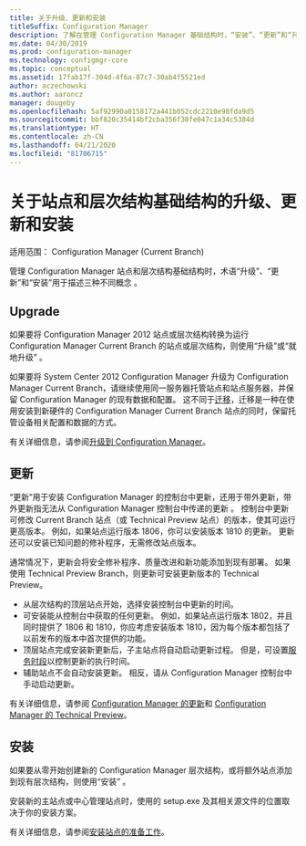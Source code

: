 ```yaml
---
title: 关于升级、更新和安装
titleSuffix: Configuration Manager
description: 了解在管理 Configuration Manager 基础结构时，“安装”、“更新”和“升级”三个术语之间的差异。
ms.date: 04/30/2019
ms.prod: configuration-manager
ms.technology: configmgr-core
ms.topic: conceptual
ms.assetid: 17fab17f-304d-4f6a-87c7-30ab4f5521ed
author: aczechowski
ms.author: aaroncz
manager: dougeby
ms.openlocfilehash: 5af92990a0158172a441b052cdc2210e98fda9d5
ms.sourcegitcommit: bbf820c35414bf2cba356f30fe047c1a34c5384d
ms.translationtype: HT
ms.contentlocale: zh-CN
ms.lasthandoff: 04/21/2020
ms.locfileid: "81706715"
---
```

# <a name="about-upgrade-update-and-install-for-site-and-hierarchy-infrastructure"></a>关于站点和层次结构基础结构的升级、更新和安装

适用范围：  Configuration Manager (Current Branch)

管理 Configuration Manager 站点和层次结构基础结构时，术语“升级”、“更新”和“安装”用于描述三种不同概念    。

## <a name="upgrade"></a>Upgrade

如果要将 Configuration Manager 2012 站点或层次结构转换为运行 Configuration Manager Current Branch 的站点或层次结构，则使用“升级”或“就地升级”   。

如果要将 System Center 2012 Configuration Manager 升级为 Configuration Manager Current Branch，请继续使用同一服务器托管站点和站点服务器，并保留 Configuration Manager 的现有数据和配置。  这不同于[迁移](../migration/migrate-data-between-hierarchies.md)，迁移是一种在使用安装到新硬件的 Configuration Manager Current Branch 站点的同时，保留托管设备相关配置和数据的方式。

有关详细信息，请参阅[升级到 Configuration Manager](../servers/deploy/install/upgrade-to-configuration-manager.md)。



## <a name="update"></a>更新
“更新”用于安装 Configuration Manager 的控制台中更新，还用于带外更新，带外更新指无法从 Configuration Manager 控制台中传递的更新  。 控制台中更新可修改 Current Branch 站点（或 Technical Preview 站点）的版本，使其可运行更高版本。 例如，如果站点运行版本 1806，你可以安装版本 1810 的更新。 更新还可以安装已知问题的修补程序，无需修改站点版本。      

通常情况下，更新会将安全修补程序、质量改进和新功能添加到现有部署。 如果使用 Technical Preview Branch，则更新可安装更新版本的 Technical Preview。
- 从层次结构的顶层站点开始，选择安装控制台中更新的时间。
- 可安装能从控制台中获取的任何更新。 例如，如果站点运行版本 1802，并且同时提供了 1806 和 1810，你应考虑安装版本 1810，因为每个版本都包括了以前发布的版本中首次提供的功能。
- 顶层站点完成安装新更新后，子主站点将自动启动更新过程。 但是，可设置[服务时段](../servers/manage/service-windows.md)以控制更新的执行时间。
- 辅助站点不会自动安装更新。 相反，请从 Configuration Manager 控制台中手动启动更新。

有关详细信息，请参阅 [Configuration Manager 的更新](../servers/manage/updates.md)和 [Configuration Manager 的 Technical Preview](../get-started/technical-preview.md)。



## <a name="install"></a>安装
如果要从零开始创建新的 Configuration Manager 层次结构，或将额外站点添加到现有层次结构，则使用“安装”  。  

安装新的主站点或中心管理站点时，使用的 setup.exe 及其相关源文件的位置取决于你的安装方案。

有关详细信息，请参阅[安装站点的准备工作](../servers/deploy/install/prepare-to-install-sites.md)。
